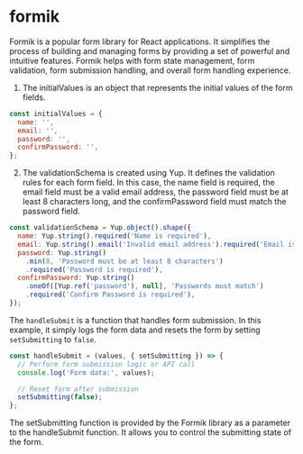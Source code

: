 # formik

Formik is a popular form library for React applications. It simplifies the process of building and managing forms by providing a set of powerful and intuitive features. Formik helps with form state management, form validation, form submission handling, and overall form handling experience.

1. The initialValues is an object that represents the initial values of the form fields.

```javascript
const initialValues = {
  name: '',
  email: '',
  password: '',
  confirmPassword: '',
};

```
2. The validationSchema is created using Yup. It defines the validation rules for each form field. In this case, the name field is required, the email field must be a valid email address, the password field must be at least 8 characters long, and the confirmPassword field must match the password field.

```javascript
const validationSchema = Yup.object().shape({
  name: Yup.string().required('Name is required'),
  email: Yup.string().email('Invalid email address').required('Email is required'),
  password: Yup.string()
    .min(8, 'Password must be at least 8 characters')
    .required('Password is required'),
  confirmPassword: Yup.string()
    .oneOf([Yup.ref('password'), null], 'Passwords must match')
    .required('Confirm Password is required'),
});
```

The `handleSubmit` is a function that handles form submission. In this example, it simply logs the form data and resets the form by setting `setSubmitting` to `false`.

```javascript
const handleSubmit = (values, { setSubmitting }) => {
  // Perform form submission logic or API call
  console.log('Form data:', values);

  // Reset form after submission
  setSubmitting(false);
};
```
The setSubmitting function is provided by the Formik library as a parameter to the handleSubmit function. It allows you to control the submitting state of the form.

